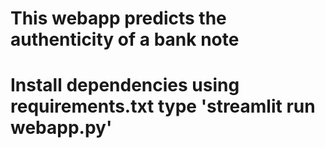 # This webapp predicts the authenticity of a bank note

# Install dependencies using requirements.txt type 'streamlit run webapp.py'
